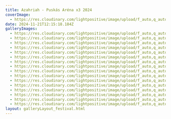 ```yaml
---
title: Azahriah - Puskás Aréna x3 2024
coverImage:
  - https://res.cloudinary.com/lightpositive/image/upload/f_auto,q_auto/v1732191023/uploads/Azahriah%20-%20Pusk%C3%A1s%20Ar%C3%A9na%202024/IMG_3346.jpg
date: 2024-11-21T12:15:18.184Z
galleryImages:
  - https://res.cloudinary.com/lightpositive/image/upload/f_auto,q_auto/v1732191043/uploads/Azahriah%20-%20Pusk%C3%A1s%20Ar%C3%A9na%202024/IMG_3930.jpg
  - https://res.cloudinary.com/lightpositive/image/upload/f_auto,q_auto/v1732191042/uploads/Azahriah%20-%20Pusk%C3%A1s%20Ar%C3%A9na%202024/IMG_4044.jpg
  - https://res.cloudinary.com/lightpositive/image/upload/f_auto,q_auto/v1732191040/uploads/Azahriah%20-%20Pusk%C3%A1s%20Ar%C3%A9na%202024/IMG_3832.jpg
  - https://res.cloudinary.com/lightpositive/image/upload/f_auto,q_auto/v1732191036/uploads/Azahriah%20-%20Pusk%C3%A1s%20Ar%C3%A9na%202024/IMG_3911_2.jpg
  - https://res.cloudinary.com/lightpositive/image/upload/f_auto,q_auto/v1732191034/uploads/Azahriah%20-%20Pusk%C3%A1s%20Ar%C3%A9na%202024/IMG_2467.jpg
  - https://res.cloudinary.com/lightpositive/image/upload/f_auto,q_auto/v1732191030/uploads/Azahriah%20-%20Pusk%C3%A1s%20Ar%C3%A9na%202024/IMG_3881.jpg
  - https://res.cloudinary.com/lightpositive/image/upload/f_auto,q_auto/v1732191030/uploads/Azahriah%20-%20Pusk%C3%A1s%20Ar%C3%A9na%202024/IMG_3777.jpg
  - https://res.cloudinary.com/lightpositive/image/upload/f_auto,q_auto/v1732191028/uploads/Azahriah%20-%20Pusk%C3%A1s%20Ar%C3%A9na%202024/IMG_3750.jpg
  - https://res.cloudinary.com/lightpositive/image/upload/f_auto,q_auto/v1732191028/uploads/Azahriah%20-%20Pusk%C3%A1s%20Ar%C3%A9na%202024/IMG_3479.jpg
  - https://res.cloudinary.com/lightpositive/image/upload/f_auto,q_auto/v1732191027/uploads/Azahriah%20-%20Pusk%C3%A1s%20Ar%C3%A9na%202024/IMG_3416.jpg
  - https://res.cloudinary.com/lightpositive/image/upload/f_auto,q_auto/v1732191024/uploads/Azahriah%20-%20Pusk%C3%A1s%20Ar%C3%A9na%202024/IMG_3366.jpg
  - https://res.cloudinary.com/lightpositive/image/upload/f_auto,q_auto/v1732191023/uploads/Azahriah%20-%20Pusk%C3%A1s%20Ar%C3%A9na%202024/IMG_2983.jpg
  - https://res.cloudinary.com/lightpositive/image/upload/f_auto,q_auto/v1732191023/uploads/Azahriah%20-%20Pusk%C3%A1s%20Ar%C3%A9na%202024/IMG_3346.jpg
  - https://res.cloudinary.com/lightpositive/image/upload/f_auto,q_auto/v1732191022/uploads/Azahriah%20-%20Pusk%C3%A1s%20Ar%C3%A9na%202024/IMG_3250.jpg
  - https://res.cloudinary.com/lightpositive/image/upload/f_auto,q_auto/v1732191021/uploads/Azahriah%20-%20Pusk%C3%A1s%20Ar%C3%A9na%202024/IMG_2521.jpg
  - https://res.cloudinary.com/lightpositive/image/upload/f_auto,q_auto/v1732191009/uploads/Azahriah%20-%20Pusk%C3%A1s%20Ar%C3%A9na%202024/IMG_2442.jpg
layout: galleryLayout_festival.html
---
```

